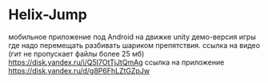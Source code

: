 # Helix-Jump
мобильное приложение под Android на движке unity
демо-версия игры где надо перемещать разбивать шариком препятствия.
ссылка на видео (гит не пропускает файлы более 25 мб)
https://disk.yandex.ru/i/Q5I7OtTjJtQmAg
ссылка на приложение 
https://disk.yandex.ru/d/g8P6FhLZtGZpJw
